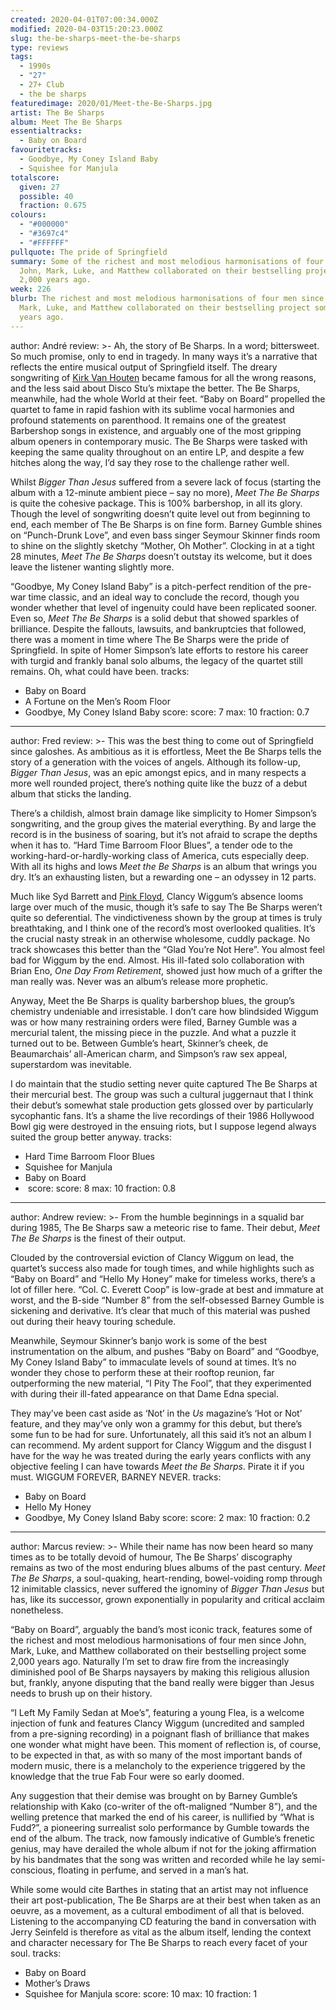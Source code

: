 ```yaml
---
created: 2020-04-01T07:00:34.000Z
modified: 2020-04-03T15:20:23.000Z
slug: the-be-sharps-meet-the-be-sharps
type: reviews
tags:
  - 1990s
  - "27"
  - 27+ Club
  - the be sharps
featuredimage: 2020/01/Meet-the-Be-Sharps.jpg
artist: The Be Sharps
album: Meet The Be Sharps
essentialtracks:
  - Baby on Board
favouritetracks:
  - Goodbye, My Coney Island Baby
  - Squishee for Manjula
totalscore:
  given: 27
  possible: 40
  fraction: 0.675
colours:
  - "#000000"
  - "#3697c4"
  - "#FFFFFF"
pullquote: The pride of Springfield
summary: Some of the richest and most melodious harmonisations of four men since
  John, Mark, Luke, and Matthew collaborated on their bestselling project some
  2,000 years ago.
week: 226
blurb: The richest and most melodious harmonisations of four men since John,
  Mark, Luke, and Matthew collaborated on their bestselling project some 2,000
  years ago.
---
```

author: André
review: >-
  Ah, the story of Be Sharps. In a word; bittersweet. So much promise, only to
  end in tragedy. In many ways it’s a narrative that reflects the entire musical
  output of Springfield itself. The dreary songwriting of [Kirk Van
  Houten](<reviews/kirk-van-houten-can-i-borrow-a-feeling/>)
  became famous for all the wrong reasons, and the less said about Disco Stu’s
  mixtape the better. The Be Sharps, meanwhile, had the whole World at their
  feet. “Baby on Board” propelled the quartet to fame in rapid fashion with its
  sublime vocal harmonies and profound statements on parenthood. It remains one
  of the greatest Barbershop songs in existence, and arguably one of the most
  gripping album openers in contemporary music. The Be Sharps were tasked with
  keeping the same quality throughout on an entire LP, and despite a few hitches
  along the way, I’d say they rose to the challenge rather well.


  Whilst *Bigger Than Jesus* suffered from a severe lack of focus (starting the album with a 12-minute ambient piece – say no more), *Meet The Be Sharps* is quite the cohesive package. This is 100% barbershop, in all its glory. Though the level of songwriting doesn’t quite level out from beginning to end, each member of The Be Sharps is on fine form. Barney Gumble shines on “Punch-Drunk Love”, and even bass singer Seymour Skinner finds room to shine on the slightly sketchy “Mother, Oh Mother”. Clocking in at a tight 28 minutes, *Meet The Be Sharps* doesn’t outstay its welcome, but it does leave the listener wanting slightly more.


  “Goodbye, My Coney Island Baby” is a pitch-perfect rendition of the pre-war time classic, and an ideal way to conclude the record, though you wonder whether that level of ingenuity could have been replicated sooner. Even so, *Meet The Be Sharps* is a solid debut that showed sparkles of brilliance. Despite the fallouts, lawsuits, and bankruptcies that followed, there was a moment in time where The Be Sharps were the pride of Springfield. In spite of Homer Simpson’s late efforts to restore his career with turgid and frankly banal solo albums, the legacy of the quartet still remains. Oh, what could have been.
tracks:
  - Baby on Board
  - ­­A Fortune on the Men’s Room Floor
  - ­­Goodbye, My Coney Island Baby
score:
  score: 7
  max: 10
  fraction: 0.7
---
author: Fred
review: >-
  This was the best thing to come out of Springfield since galoshes. As
  ambitious as it is effortless, Meet the Be Sharps tells the story of a
  generation with the voices of angels. Although its follow-up, *Bigger Than
  Jesus*, was an epic amongst epics, and in many respects a more well rounded
  project, there’s nothing quite like the buzz of a debut album that sticks the
  landing.


  There’s a childish, almost brain damage like simplicity to Homer Simpson’s songwriting, and the group gives the material everything. By and large the record is in the business of soaring, but it’s not afraid to scrape the depths when it has to. “Hard Time Barroom Floor Blues”, a tender ode to the working-hard-or-hardly-working class of America, cuts especially deep. With all its highs and lows *Meet the Be Sharps* is an album that wrings you dry. It’s an exhausting listen, but a rewarding one – an odyssey in 12 parts.


  Much like Syd Barrett and [Pink Floyd](<reviews/pink-floyd-the-dark-side-of-the-moon/>), Clancy Wiggum’s absence looms large over much of the music, though it’s safe to say The Be Sharps weren’t quite so deferential. The vindictiveness shown by the group at times is truly breathtaking, and I think one of the record’s most overlooked qualities. It’s the crucial nasty streak in an otherwise wholesome, cuddly package. No track showcases this better than the “Glad You’re Not Here”. You almost feel bad for Wiggum by the end. Almost. His ill-fated solo collaboration with Brian Eno, *One Day From Retirement*, showed just how much of a grifter the man really was. Never was an album’s release more prophetic.


  Anyway, Meet the Be Sharps is quality barbershop blues, the group’s chemistry undeniable and irresistable. I don’t care how blindsided Wiggum was or how many restraining orders were filed, Barney Gumble was a mercurial talent, the missing piece in the puzzle. And what a puzzle it turned out to be. Between Gumble’s heart, Skinner’s cheek, de Beaumarchais’ all-American charm, and Simpson’s raw sex appeal, superstardom was inevitable.


  I do maintain that the studio setting never quite captured The Be Sharps at their mercurial best. The group was such a cultural juggernaut that I think their debut’s somewhat stale production gets glossed over by particularly sycophantic fans. It’s a shame the live recordings of their 1986 Hollywood Bowl gig were destroyed in the ensuing riots, but I suppose legend always suited the group better anyway.
tracks:
  - Hard Time Barroom Floor Blues
  - ­­Squishee for Manjula
  - ­­Baby on Board
  - ­­
score:
  score: 8
  max: 10
  fraction: 0.8
---
author: Andrew
review: >-
  From the humble beginnings in a squalid bar during 1985, The Be Sharps saw a
  meteoric rise to fame. Their debut, *Meet The Be Sharps* is the finest of
  their output.


  Clouded by the controversial eviction of Clancy Wiggum on lead, the quartet’s success also made for tough times, and while highlights such as “Baby on Board” and “Hello My Honey” make for timeless works, there’s a lot of filler here. “Col. C. Everett Coop” is low-grade at best and immature at worst, and the B-side “Number 8” from the self-obsessed Barney Gumble is sickening and derivative. It’s clear that much of this material was pushed out during their heavy touring schedule.


  Meanwhile, Seymour Skinner’s banjo work is some of the best instrumentation on the album, and pushes “Baby on Board” and “Goodbye, My Coney Island Baby” to immaculate levels of sound at times. It’s no wonder they chose to perform these at their rooftop reunion, far outperforming the new material, “I Pity The Fool”, that they experimented with during their ill-fated appearance on that Dame Edna special.


  They may’ve been cast aside as ‘Not’ in the *Us* magazine’s ‘Hot or Not’ feature, and they may’ve only won a grammy for this debut, but there’s some fun to be had for sure. Unfortunately, all this said it’s not an album I can recommend. My ardent support for Clancy Wiggum and the disgust I have for the way he was treated during the early years conflicts with any objective feeling I can have towards *Meet the Be Sharps*. Pirate it if you must. WIGGUM FOREVER, BARNEY NEVER.
tracks:
  - Baby on Board
  - ­­Hello My Honey
  - ­­Goodbye, My Coney Island Baby
score:
  score: 2
  max: 10
  fraction: 0.2
---
author: Marcus
review: >-
  While their name has now been heard so many times as to be totally devoid of
  humour, The Be Sharps’ discography remains as two of the most enduring blues
  albums of the past century. *Meet The Be Sharps*, a soul-quaking,
  heart-rending, bowel-voiding romp through 12 inimitable classics, never
  suffered the ignominy of *Bigger Than Jesus* but has, like its successor,
  grown exponentially in popularity and critical acclaim nonetheless.


  “Baby on Board”, arguably the band’s most iconic track, features some of the richest and most melodious harmonisations of four men since John, Mark, Luke, and Matthew collaborated on their bestselling project some 2,000 years ago. Naturally I’m set to draw fire from the increasingly diminished pool of Be Sharps naysayers by making this religious allusion but, frankly, anyone disputing that the band really were bigger than Jesus needs to brush up on their history.


  “I Left My Family Sedan at Moe’s”, featuring a young Flea, is a welcome injection of funk and features Clancy Wiggum (uncredited and sampled from a pre-signing recording) in a poignant flash of brilliance that makes one wonder what might have been. This moment of reflection is, of course, to be expected in that, as with so many of the most important bands of modern music, there is a melancholy to the experience triggered by the knowledge that the true Fab Four were so early doomed.


  Any suggestion that their demise was brought on by Barney Gumble’s relationship with Kako (co-writer of the oft-maligned “Number 8”), and the welling pretence that marked the end of his career, is nullified by “What is Fudd?”, a pioneering surrealist solo performance by Gumble towards the end of the album. The track, now famously indicative of Gumble’s frenetic genius, may have derailed the whole album if not for the joking affirmation by his bandmates that the song was written and recorded while he lay semi-conscious, floating in perfume, and served in a man’s hat.


  While some would cite Barthes in stating that an artist may not influence their art post-publication, The Be Sharps are at their best when taken as an oeuvre, as a movement, as a cultural embodiment of all that is beloved. Listening to the accompanying CD featuring the band in conversation with Jerry Seinfeld is therefore as vital as the album itself, lending the context and character necessary for The Be Sharps to reach every facet of your soul.
tracks:
  - Baby on Board
  - ­­Mother’s Draws
  - ­­Squishee for Manjula
score:
  score: 10
  max: 10
  fraction: 1
